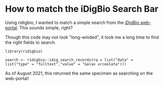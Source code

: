# How to match the iDigBio Search Bar

Using ridigbio, I wanted to match a simple search from the [iDigBio web-portal](https://www.idigbio.org/portal/search). This sounds simple, right?  

Though this code may not look "long-winded", it took me a long time to find the right fields to search. 
   
   

      
   
```
library(ridigbio)

search <- ridigbio::idig_search_records(rq = list("data" =  list("type" = "fulltext","value" = "Galax urceolata")))
```
   
   
   
   
   
As of August 2021, this returned the same specimen as searching on the web-portal! 
